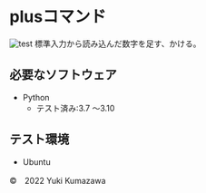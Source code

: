 # plusコマンド
![test](http://github.com/21c1041yukikumazawa/robotsys2022/blob/main/.github/workflows/test.yml)
標準入力から読み込んだ数字を足す、かける。
## 必要なソフトウェア
* Python
  * テスト済み:3.7 ～3.10

## テスト環境
* Ubuntu

©　2022 Yuki Kumazawa

